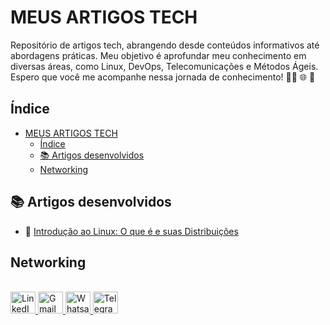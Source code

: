 # MEUS ARTIGOS TECH 
Repositório de artigos tech, abrangendo desde conteúdos informativos até abordagens práticas. Meu objetivo é aprofundar meu conhecimento em diversas áreas, como Linux, DevOps, Telecomunicações e Métodos Ágeis. Espero que você me acompanhe nessa jornada de conhecimento! 👨‍💻 🌐 🚀

## Índice

- [MEUS ARTIGOS TECH](#meus-artigos-tech)
  - [Índice](#índice)
  - [📚 Artigos desenvolvidos](#-artigos-desenvolvidos)
  - [Networking](#networking)



## 📚 Artigos desenvolvidos 
- 📄 [Introdução ao Linux: O que é e suas Distribuições](/artigos/1-artigo1_Intro_Linux.pdf)

## Networking
  <div style="display: inline_block"<><br>
  <a href="https://www.linkedin.com/in/jacivaldocarvalho/" target="_blank">
    <img width="40" height="35" src="https://cdn.jsdelivr.net/gh/devicons/devicon@latest/icons/linkedin/linkedin-original.svg" alt="LinkedIn"/>
  </a>
   <a href="mailto:jacivaldocarvalho@gmail.com" target="_blank">
    <img width="40" height="35" src="https://github.com/user-attachments/assets/40b4ba5d-89cb-4b2c-8428-5a1c86c77c94" alt="Gmail"/>
  </a>
 
  <a href="https://api.whatsapp.com/send/?phone=5591983476145" target="_blank">
    <img width="40" height="35" src="https://github.com/user-attachments/assets/4a185b4b-a0c1-45df-92e3-e48c27e5302c" alt="Whatsaap"/>
  </a>
  <a href="https://t.me/jacivaldocarvalho" target="_blank">
    <img width="40" height="35" src="https://github.com/user-attachments/assets/08f7f689-3c30-424a-ae6d-a560e534bd8a" alt="Telegram"/>
  </a>
 </div>

